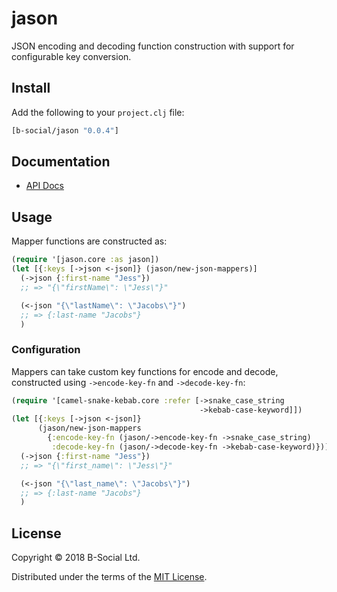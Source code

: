 # jason

JSON encoding and decoding function construction with support for configurable 
key conversion.

## Install

Add the following to your `project.clj` file:

```clj
[b-social/jason "0.0.4"]
```

## Documentation

* [API Docs](http://b-social.github.io/jason)

## Usage

Mapper functions are constructed as:

```clojure
(require '[jason.core :as jason])
(let [{:keys [->json <-json]} (jason/new-json-mappers)]
  (->json {:first-name "Jess"})
  ;; => "{\"firstName\": \"Jess\"}"

  (<-json "{\"lastName\": \"Jacobs\"}")
  ;; => {:last-name "Jacobs"}
  )
```

### Configuration

Mappers can take custom key functions for encode and decode, constructed using
`->encode-key-fn` and `->decode-key-fn`:

```clojure
(require '[camel-snake-kebab.core :refer [->snake_case_string
                                          ->kebab-case-keyword]])
(let [{:keys [->json <-json]}
      (jason/new-json-mappers
        {:encode-key-fn (jason/->encode-key-fn ->snake_case_string)
         :decode-key-fn (jason/->decode-key-fn ->kebab-case-keyword)})]
  (->json {:first-name "Jess"})
  ;; => "{\"first_name\": \"Jess\"}"

  (<-json "{\"last_name\": \"Jacobs\"}")
  ;; => {:last-name "Jacobs"}
  )
```

## License

Copyright © 2018 B-Social Ltd.

Distributed under the terms of the 
[MIT License](http://opensource.org/licenses/MIT).
